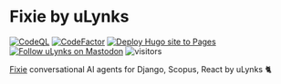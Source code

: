 # Fixie by uLynks

[![CodeQL](https://github.com/ulynks/fixie/actions/workflows/codeql.yml/badge.svg?branch=dev)](https://github.com/ulynks/fixie/actions/workflows/codeql.yml)
[![CodeFactor](https://www.codefactor.io/repository/github/ulynks/fixie/badge)](https://www.codefactor.io/repository/github/ulynks/fixie)
[![Deploy Hugo site to Pages](https://github.com/ulynks/fixie/actions/workflows/hugo.yml/badge.svg)](https://github.com/ulynks/fixie/actions/workflows/hugo.yml)
[![Follow uLynks on Mastodon](https://img.shields.io/mastodon/follow/111813739207573245)](https://mastodon.social/@ulynks "Follow @ulynks@mastodon.social on Mastodon")
![visitors](https://visitor-badge.laobi.icu/badge?page_id=ulynks.fixie)

[Fixie][fixie] conversational AI agents for Django, Scopus, React by uLynks 🐈

<!-- links -->

[fixie]: https://www.fixie.ai


